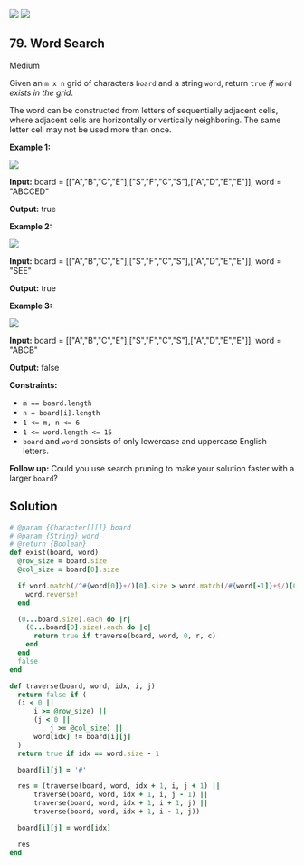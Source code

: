[![](https://img.shields.io/github/stars/javadev/LeetCode-in-All?label=Stars&style=flat-square)](https://github.com/javadev/LeetCode-in-All)
[![](https://img.shields.io/github/forks/javadev/LeetCode-in-All?label=Fork%20me%20on%20GitHub%20&style=flat-square)](https://github.com/javadev/LeetCode-in-All/fork)

## 79\. Word Search

Medium

Given an `m x n` grid of characters `board` and a string `word`, return `true` _if_ `word` _exists in the grid_.

The word can be constructed from letters of sequentially adjacent cells, where adjacent cells are horizontally or vertically neighboring. The same letter cell may not be used more than once.

**Example 1:**

![](https://assets.leetcode.com/uploads/2020/11/04/word2.jpg)

**Input:** board = \[\["A","B","C","E"],["S","F","C","S"],["A","D","E","E"]], word = "ABCCED"

**Output:** true 

**Example 2:**

![](https://assets.leetcode.com/uploads/2020/11/04/word-1.jpg)

**Input:** board = \[\["A","B","C","E"],["S","F","C","S"],["A","D","E","E"]], word = "SEE"

**Output:** true 

**Example 3:**

![](https://assets.leetcode.com/uploads/2020/10/15/word3.jpg)

**Input:** board = \[\["A","B","C","E"],["S","F","C","S"],["A","D","E","E"]], word = "ABCB"

**Output:** false 

**Constraints:**

*   `m == board.length`
*   `n = board[i].length`
*   `1 <= m, n <= 6`
*   `1 <= word.length <= 15`
*   `board` and `word` consists of only lowercase and uppercase English letters.

**Follow up:** Could you use search pruning to make your solution faster with a larger `board`?

## Solution

```ruby
# @param {Character[][]} board
# @param {String} word
# @return {Boolean}
def exist(board, word)
  @row_size = board.size
  @col_size = board[0].size

  if word.match(/^#{word[0]}+/)[0].size > word.match(/#{word[-1]}+$/)[0].size
    word.reverse!
  end

  (0...board.size).each do |r|
    (0...board[0].size).each do |c|
      return true if traverse(board, word, 0, r, c)
    end
  end
  false
end

def traverse(board, word, idx, i, j)
  return false if (
  (i < 0 ||
      i >= @row_size) ||
      (j < 0 ||
          j >= @col_size) ||
      word[idx] != board[i][j]
  )
  return true if idx == word.size - 1

  board[i][j] = '#'

  res = (traverse(board, word, idx + 1, i, j + 1) ||
      traverse(board, word, idx + 1, i, j - 1) ||
      traverse(board, word, idx + 1, i + 1, j) ||
      traverse(board, word, idx + 1, i - 1, j))

  board[i][j] = word[idx]

  res
end
```